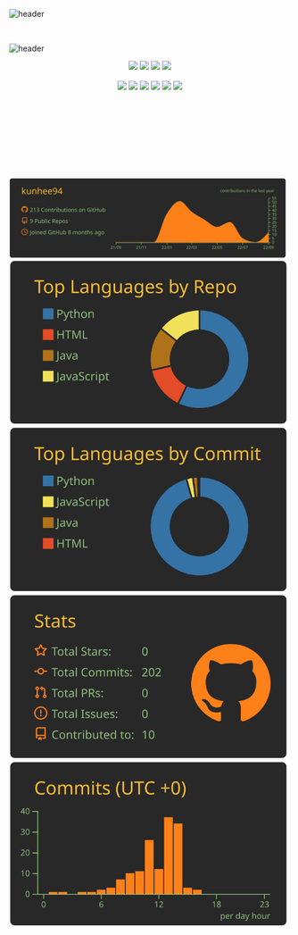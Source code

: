 ![header](https://capsule-render.vercel.app/api?type=transparent&height=270&section=header&text=Kunhee&fontSize=80&fontColor=71af45&animation=fadeIn&desc=🍄%20better%20than%20yesterday&descAlignY=69&descSize=17)

​

![header](https://capsule-render.vercel.app/api?type=transparent&height=40&text=🎧%20Tech%20Stack&fontSize=30&fontColor=915798&animation=scaleIn)

<div align="center">

<div>

 <img src="https://img.shields.io/badge/java-007396?style=for-the-badge&logo=java&logoColor=white">

 <img src="https://img.shields.io/badge/python-3776AB?style=for-the-badge&logo=python&logoColor=white">

 <img src="https://img.shields.io/badge/JavaScript-F7DF1E?style=for-the-badge&logo=JavaScript&logoColor=black"/>
 
<img src="https://img.shields.io/badge/Solidity-003545?style=for-the-badge&logo=Solidity&logoColor=white">

</div>

</br>

<img src="https://img.shields.io/badge/spring-6DB33F?style=flat-square&logo=spring&logoColor=white">

<img src="https://img.shields.io/badge/springboot-6DB33F?style=flat-square&logo=springboot&logoColor=white">

<img src="https://img.shields.io/badge/vue.js-4FC08D?style=flat-square&logo=vue.js&logoColor=white">

<img src="https://img.shields.io/badge/mysql-4479A1?style=flat-square&logo=mysql&logoColor=white">

<img src="https://img.shields.io/badge/React-003545?style=for-the-badge&logo=React&logoColor=#61DAFB">

<img src="https://img.shields.io/badge/React-003545?style=for-the-badge&logo=React&logoColor=#61DAFB">


</br>

</br>

​

</div>


</br>

​

</br>


<div align="center">

 
[![](https://raw.githubusercontent.com/kunhee94/kunhee94/master/profile-summary-card-output/gruvbox/0-profile-details.svg)](https://github.com/vn7n24fzkq/github-profile-summary-cards)
[![](https://raw.githubusercontent.com/kunhee94/kunhee94/master/profile-summary-card-output/gruvbox/1-repos-per-language.svg)](https://github.com/vn7n24fzkq/github-profile-summary-cards) [![](https://raw.githubusercontent.com/kunhee94/kunhee94/master/profile-summary-card-output/gruvbox/2-most-commit-language.svg)](https://github.com/vn7n24fzkq/github-profile-summary-cards)
[![](https://raw.githubusercontent.com/kunhee94/kunhee94/master/profile-summary-card-output/gruvbox/3-stats.svg)](https://github.com/vn7n24fzkq/github-profile-summary-cards) [![](https://raw.githubusercontent.com/kunhee94/kunhee94/master/profile-summary-card-output/gruvbox/4-productive-time.svg)](https://github.com/vn7n24fzkq/github-profile-summary-cards)


</div>

​
